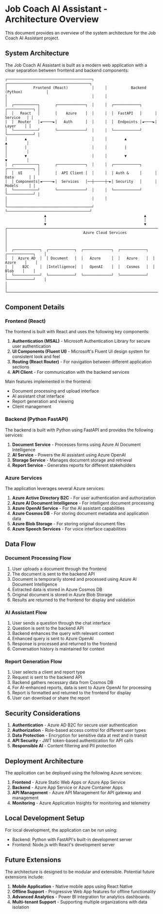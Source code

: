 # Job Coach AI Assistant - Architecture Overview

This document provides an overview of the system architecture for the Job Coach AI Assistant project.

## System Architecture

The Job Coach AI Assistant is built as a modern web application with a clear separation between frontend and backend components:

```
┌───────────────────────────────────────┐     ┌──────────────────────────────────────┐
│            Frontend (React)           │     │           Backend (Python)           │
│                                       │     │                                      │
│  ┌───────────┐       ┌─────────────┐  │     │  ┌────────────┐      ┌────────────┐ │
│  │   React   │       │    Azure    │  │     │  │  FastAPI   │      │  Service   │ │
│  │  Router   │◄─────►│   Auth      │  │     │  │  Endpoints │◄────►│   Layer    │ │
│  └───────────┘       └─────────────┘  │     │  └────────────┘      └────────────┘ │
│        ▲                              │     │        ▲                   ▲         │
│        │                              │     │        │                   │         │
│        ▼                              │     │        ▼                   ▼         │
│  ┌───────────┐       ┌─────────────┐  │     │  ┌────────────┐      ┌────────────┐ │
│  │  UI       │       │  API Client │  │     │  │ Auth &     │      │ Data       │ │
│  │ Components│◄─────►│  Services   │──┼─────┼─►│ Security   │      │ Models     │ │
│  └───────────┘       └─────────────┘  │     │  └────────────┘      └────────────┘ │
│                                       │     │                                      │
└───────────────────────────────────────┘     └──────────────────────────────────────┘
                  ▲                                             ▲
                  │                                             │
                  ▼                                             ▼
┌──────────────────────────────────────────────────────────────────────────────────────┐
│                                   Azure Cloud Services                                │
│                                                                                      │
│  ┌────────────┐  ┌────────────┐  ┌─────────────┐  ┌────────────┐  ┌────────────┐    │
│  │  Azure AD  │  │ Document   │  │   Azure     │  │   Azure    │  │   Azure    │    │
│  │    B2C     │  │Intelligence│  │   OpenAI    │  │   Cosmos   │  │    Blob    │    │
│  └────────────┘  └────────────┘  └─────────────┘  └────────────┘  └────────────┘    │
│                                                                                      │
└──────────────────────────────────────────────────────────────────────────────────────┘
```

## Component Details

### Frontend (React)

The frontend is built with React and uses the following key components:

1. **Authentication (MSAL)** - Microsoft Authentication Library for secure user authentication
2. **UI Components (Fluent UI)** - Microsoft's Fluent UI design system for consistent look and feel
3. **Routing (React Router)** - For navigation between different application sections
4. **API Client** - For communication with the backend services

Main features implemented in the frontend:
- Document processing and upload interface
- AI assistant chat interface
- Report generation and viewing
- Client management

### Backend (Python FastAPI)

The backend is built with Python using FastAPI and provides the following services:

1. **Document Service** - Processes forms using Azure AI Document Intelligence
2. **AI Service** - Powers the AI assistant using Azure OpenAI
3. **Storage Service** - Manages document storage and retrieval
4. **Report Service** - Generates reports for different stakeholders

### Azure Services

The application leverages several Azure services:

1. **Azure Active Directory B2C** - For user authentication and authorization
2. **Azure AI Document Intelligence** - For intelligent document processing
3. **Azure OpenAI Service** - For the AI assistant capabilities
4. **Azure Cosmos DB** - For storing document metadata and application data
5. **Azure Blob Storage** - For storing original document files
6. **Azure Speech Services** - For voice interface capabilities

## Data Flow

### Document Processing Flow

1. User uploads a document through the frontend
2. The document is sent to the backend API
3. Document is temporarily stored and processed using Azure AI Document Intelligence
4. Extracted data is stored in Azure Cosmos DB
5. Original document is stored in Azure Blob Storage
6. Results are returned to the frontend for display and validation

### AI Assistant Flow

1. User sends a question through the chat interface
2. Question is sent to the backend API
3. Backend enhances the query with relevant context
4. Enhanced query is sent to Azure OpenAI
5. Response is processed and returned to the frontend
6. Conversation history is maintained for context

### Report Generation Flow

1. User selects a client and report type
2. Request is sent to the backend API
3. Backend gathers necessary data from Cosmos DB
4. For AI-enhanced reports, data is sent to Azure OpenAI for processing
5. Report is formatted and returned to the frontend for display
6. User can download or share the report

## Security Considerations

1. **Authentication** - Azure AD B2C for secure user authentication
2. **Authorization** - Role-based access control for different user types
3. **Data Protection** - Encryption for sensitive data at rest and in transit
4. **API Security** - JWT token-based authentication for API calls
5. **Responsible AI** - Content filtering and PII protection

## Deployment Architecture

The application can be deployed using the following Azure services:

1. **Frontend** - Azure Static Web Apps or Azure App Service
2. **Backend** - Azure App Service or Azure Container Apps
3. **API Management** - Azure API Management for API gateway and management
4. **Monitoring** - Azure Application Insights for monitoring and telemetry

## Local Development Setup

For local development, the application can be run using:
- Backend: Python with FastAPI's built-in development server
- Frontend: Node.js with React's development server

## Future Extensions

The architecture is designed to be modular and extensible. Potential future extensions include:

1. **Mobile Application** - Native mobile apps using React Native
2. **Offline Support** - Progressive Web App features for offline functionality
3. **Advanced Analytics** - Power BI integration for analytics dashboards
4. **Multi-tenant Support** - Supporting multiple organizations with data isolation 
